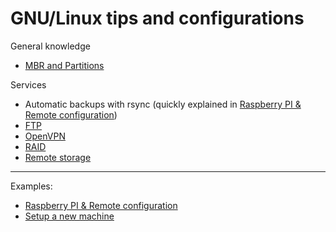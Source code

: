 # GNU/Linux tips and configurations

General knowledge
- [MBR and Partitions](./mbr/README.md)

Services
- Automatic backups with rsync (quickly explained in [Raspberry PI & Remote configuration](./pi-example/README.md))
- [FTP](./ftp/README.md)
- [OpenVPN](./openvpn/README.md)
- [RAID](./raid/README.md)
- [Remote storage](./remote-storage/README.md)

---

Examples:
- [Raspberry PI & Remote configuration](./pi-example/README.md)
- [Setup a new machine](./setup-new-machine/README.md)
